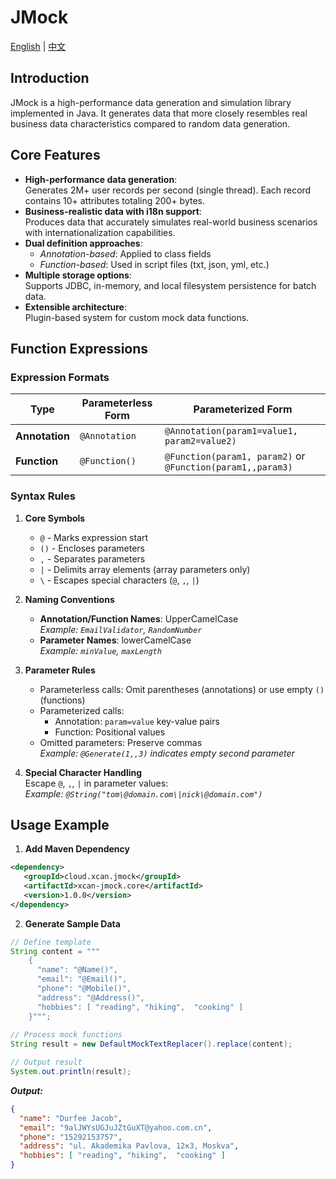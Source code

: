 # JMock

[English](README.md) | [中文](README_zh.md)

## Introduction

JMock is a high-performance data generation and simulation library implemented in Java. It generates
data that more closely resembles real business data characteristics compared to random data
generation.

## Core Features

- **High-performance data generation**:  
  Generates 2M+ user records per second (single thread). Each record contains 10+ attributes
  totaling 200+ bytes.
- **Business-realistic data with i18n support**:  
  Produces data that accurately simulates real-world business scenarios with internationalization
  capabilities.
- **Dual definition approaches**:
    - *Annotation-based*: Applied to class fields
    - *Function-based*: Used in script files (txt, json, yml, etc.)
- **Multiple storage options**:  
  Supports JDBC, in-memory, and local filesystem persistence for batch data.
- **Extensible architecture**:  
  Plugin-based system for custom mock data functions.

## Function Expressions

### Expression Formats

| Type           | Parameterless Form | Parameterized Form                                         |
|----------------|--------------------|------------------------------------------------------------|
| **Annotation** | `@Annotation`      | `@Annotation(param1=value1, param2=value2)`                |
| **Function**   | `@Function()`      | `@Function(param1, param2)` or `@Function(param1,,param3)` |

### Syntax Rules

1. **Core Symbols**
    - `@` - Marks expression start
    - `()` - Encloses parameters
    - `,` - Separates parameters
    - `|` - Delimits array elements (array parameters only)
    - `\` - Escapes special characters (`@`, `,`, `|`)

2. **Naming Conventions**
    - **Annotation/Function Names**: UpperCamelCase  
      *Example: `EmailValidator`, `RandomNumber`*
    - **Parameter Names**: lowerCamelCase  
      *Example: `minValue`, `maxLength`*

3. **Parameter Rules**
    - Parameterless calls: Omit parentheses (annotations) or use empty `()` (functions)
    - Parameterized calls:
        - Annotation: `param=value` key-value pairs
        - Function: Positional values
    - Omitted parameters: Preserve commas  
      *Example: `@Generate(1,,3)` indicates empty second parameter*

4. **Special Character Handling**  
   Escape `@`, `,`, `|` in parameter values:  
   *Example: `@String("tom\@domain.com\|nick\@domain.com")`*

## Usage Example

1. **Add Maven Dependency**

```xml
<dependency>
   <groupId>cloud.xcan.jmock</groupId>
   <artifactId>xcan-jmock.core</artifactId>
   <version>1.0.0</version>
</dependency>
```

2. **Generate Sample Data**

```java
// Define template
String content = """
    {
      "name": "@Name()",
      "email": "@Email()",
      "phone": "@Mobile()",
      "address": "@Address()",
      "hobbies": [ "reading", "hiking",  "cooking" ]
    }""";
    
// Process mock functions
String result = new DefaultMockTextReplacer().replace(content);

// Output result
System.out.println(result);
```

***Output:***

```json
{
  "name": "Durfee Jacob",
  "email": "9alJWYsUGJuJZtGuXT@yahoo.com.cn",
  "phone": "15292153757",
  "address": "ul. Akademika Pavlova, 12к3, Moskva",
  "hobbies": [ "reading", "hiking",  "cooking" ]
}
```
